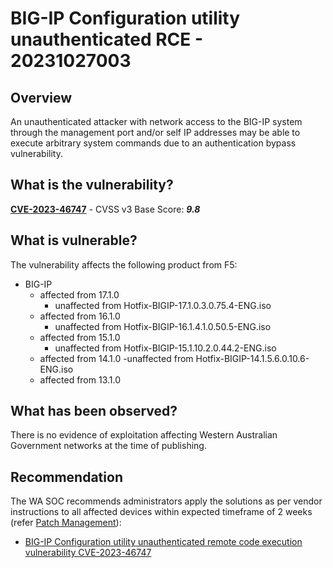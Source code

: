 # BIG-IP Configuration utility unauthenticated RCE - 20231027003

## Overview

An unauthenticated attacker with network access to the BIG-IP system through the management port and/or self IP addresses may be able to execute arbitrary system commands due to an authentication bypass vulnerability.

## What is the vulnerability?

[**CVE-2023-46747**](https://nvd.nist.gov/vuln/detail/CVE-2023-46747) - CVSS v3 Base Score: ***9.8***

## What is vulnerable?

The vulnerability affects the following product from F5:

- BIG-IP
    - affected from 17.1.0
        - unaffected from Hotfix-BIGIP-17.1.0.3.0.75.4-ENG.iso
    - affected from 16.1.0
        - unaffected from Hotfix-BIGIP-16.1.4.1.0.50.5-ENG.iso
    - affected from 15.1.0
        - unaffected from Hotfix-BIGIP-15.1.10.2.0.44.2-ENG.iso
    - affected from 14.1.0
        -unaffected from Hotfix-BIGIP-14.1.5.6.0.10.6-ENG.iso
    - affected from 13.1.0

## What has been observed?

There is no evidence of exploitation affecting Western Australian Government networks at the time of publishing.

## Recommendation

The WA SOC recommends administrators apply the solutions as per vendor instructions to all affected devices within expected timeframe of 2 weeks (refer [Patch Management](../guidelines/patch-management.md)):

- [BIG-IP Configuration utility unauthenticated remote code execution vulnerability CVE-2023-46747](https://my.f5.com/manage/s/article/K000137353)
